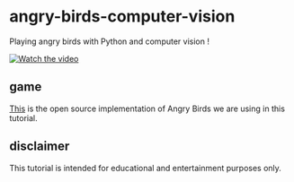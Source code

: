 # angry-birds-computer-vision

Playing angry birds with Python and computer vision !

[![Watch the video](https://img.youtube.com/vi/1J_zmef3I2Y/0.jpg)](https://www.youtube.com/watch?v=1J_zmef3I2Y)

## game

[This](https://github.com/computervisiondeveloper/angry-birds-python) is the open source implementation of Angry Birds we are using in this tutorial.

## disclaimer

This tutorial is intended for educational and entertainment purposes only. 
